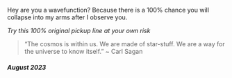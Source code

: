 Hey are you a wavefunction? Because there is a 100% chance you will collapse into my arms after I observe you. 

_Try this 100% original pickup line at your own risk_

> “The cosmos is within us. We are made of star-stuff. We are a way for the universe to know itself.”
~ Carl Sagan

##### August 2023

